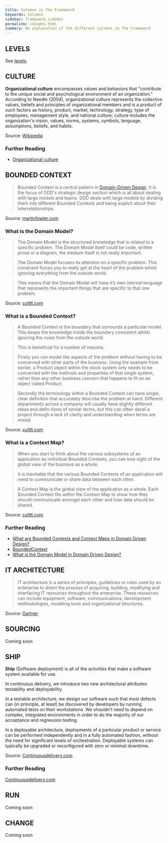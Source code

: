 ```yaml
---
title: Columns in The Framework
keywords: Columns
sidebar: framework_sidebar
permalink: columns.html
summary: An explanation of the different columns in The Framework
---
```


## LEVELS
See [levels](levels.md).

## CULTURE
**Organizational culture** encompasses values and behaviors that "contribute to the unique social and psychological environment of an organization." According to Needle (2004), organizational culture represents the collective values, beliefs and principles of organizational members and is a product of such factors as history, product, market, technology, strategy, type of employees, management style, and national culture; culture includes the organization's vision, values, norms, systems, symbols, language, assumptions, beliefs, and habits.

Source: [Wikipedia](https://en.wikipedia.org/wiki/Organizational_culture)

### Further Reading
* [Organizational culture](https://en.wikipedia.org/wiki/Organizational_culture)

## BOUNDED CONTEXT
> Bounded Context is a central pattern in [Domain-Driven Design](https://en.wikipedia.org/wiki/Domain-driven_design). It is the focus of DDD's strategic design section which is all about dealing with large models and teams. DDD deals with large models by dividing them into different Bounded Contexts and being explicit about their interrelationships.

Source: [martinfowler.com](http://martinfowler.com/bliki/BoundedContext.html)

### What is the Domain Model?
> The Domain Model is the structured knowledge that is related to a specific problem. The Domain Model itself could be code, written prose or a diagram, the medium itself is not really important.

>The Domain Model focuses its attention on a specific problem. This constraint forces you to really get at the heart of the problem whilst ignoring everything from the outside world.

> This means that the Domain Model will have it’s own internal language that represents the important things that are specific to that one problem.

Source: [culttt.com](http://culttt.com/2014/11/19/bounded-contexts-context-maps-domain-driven-design/)

### What is a Bounded Context?
> A Bounded Context is the boundary that surrounds a particular model. This keeps the knowledge inside the boundary consistent whilst ignoring the noise from the outside world.

>This is beneficial for a number of reasons.

>Firstly you can model the aspects of the problem without having to be concerned with other parts of the business. Using the example from earlier, a Product object within the stock system only needs to be concerned with the methods and properties of that single system, rather than any other business concern that happens to fit on an object called Product.

>Secondly the terminology within a Bounded Context can have single, clear definition that accurately describe the problem at hand. Different departments across a company will usually have slightly different ideas and defin
itions of similar terms, but this can often derail a project through a lack of clarity and understanding when terms are mixed.

Source: [culttt.com](http://culttt.com/2014/11/19/bounded-contexts-context-maps-domain-driven-design/)

### What is a Context Map?
> When you start to think about the various subsystems of an application as individual Bounded Contexts, you can lose sight of the global view of the business as a whole.

> It is inevitable that the various Bounded Contexts of an application will need to communicate or share data between each other.

> A Context Map is the global view of the application as a whole. Each Bounded Context fits within the Context Map to show how they should communicate amongst each other and how data should be shared.

Source: [culttt.com](http://culttt.com/2014/11/19/bounded-contexts-context-maps-domain-driven-design/)

### Further Reading
* [What are Bounded Contexts and Context Maps in Domain Driven Design?](http://culttt.com/2014/11/19/bounded-contexts-context-maps-domain-driven-design/)
* [BoundedContext](http://martinfowler.com/bliki/BoundedContext.html)
* [What is the Domain Model in Domain Driven Design?](http://culttt.com/2014/11/12/domain-model-domain-driven-design)

## IT ARCHITECTURE
>  IT architecture is a series of principles, guidelines or rules used by an enterprise to direct the process of acquiring, building, modifying and interfacing IT resources throughout the enterprise. These resources can include equipment, software, communications, development methodologies, modeling tools and organizational structures.

Source: [Gartner](http://www.gartner.com/it-glossary/architecture/)

## SOURCING
Coming soon

## SHIP
**Ship** (Software deployment) is all of the activities that make a software system available for use.

In continuous delivery, we introduce two new architectural attributes: testability and deployability.

In a testable architecture, we design our software such that most defects can (in principle, at least) be discovered by developers by running automated tests on their workstations. We shouldn’t need to depend on complex, integrated environments in order to do the majority of our acceptance and regression testing.

In a deployable architecture, deployments of a particular product or service can be performed independently and in a fully automated fashion, without the need for significant levels of orchestration. Deployable systems can typically be upgraded or reconfigured with zero or minimal downtime.

Source: [Continuousdelivery.com](https://continuousdelivery.com/implementing/architecture/)

### Further Reading
[Continuousdelivery.com](https://continuousdelivery.com/implementing/architecture/)

## RUN
Coming soon

## CHANGE
Coming soon
